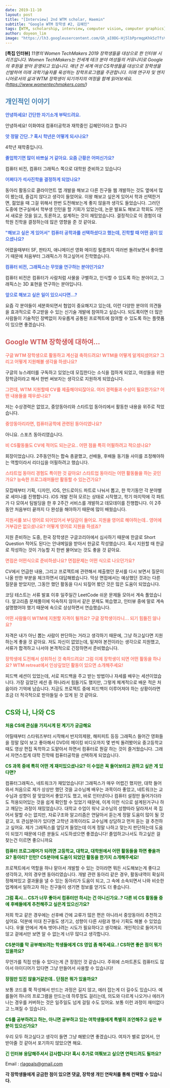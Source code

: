 ```yaml
---
date: 2019-11-10
layout: post
title: "[Interview] 2nd WTM scholar, Haemin"
subtitle: "Google WTM 장학생 #2, 김혜민"
tags: [WTM, scholarship, interview, computer vision, computer graphics]
author: doyeon_lim
image: "https://lh3.googleusercontent.com/Gh_aI0DG-Hj5lbPprmqpKhk5zTfsVUgDmYwzuuUJV1oGkvUqB-FJSKX_mHQu7yUXc5lYnCpBBPmhhcBAoXYUmSPowoKPxxOfqq012YPYKuvzs9b6jp6QpBwqNHJT6stIO_5uOgQQgD1iKybf5WkK-YL78wR8nxrpeaY3pW2NMlBQOfKWb1Vdo0bQpyXUvGyk2XxwMJBFJHBvWcBxOWcnzgwIYRtT58YPNpdSOupxgQZb9Zv_v8G5FB1Klb6i5KUbSwh5uTMBJdDDxslbxC_dmywBBwiYXE5r7AjDpNW8FMq0BFpaz7f0o1rioRl7tCrH6F9g17hq9_Mbh5d-H_4dJDXl6gOeFhcevVkIRzOIaRI4jEnFC5kBywtAxwznZfXIwSaFEjV6hI05VGBNDp4AjlKgIn1vTOMJOS7nyrnVMi4IQZt06sw72ST-rL3QRSXFmGSwDRI-gTcxDWBA9jsvC53Ql66kxX0mDFgCB6k9bByRHVmkKkg8R-CTjnmq7DkF7yoy1307QLCYryVUJZHoDtM1z9YPgbXmy3EsxB7Y9mybSsLXTmF0NOu4wYv5EOiTUkmf5T_8Ns6DteE-9Bsdhta2b6vKghjMgEpdjfoEFFdHUiJ9Ni7cvFnv0A1gESw4VDyTqm5T6QJNbcluD2X1CwUjwLkwJKmm_UGRJqCfmHiFZKbP-24ilx-6xcQ12c7yd3uHXLPn9pidiBlAEQ07vYNmw5zM8PYaZ7Z_L7-7dy_AusE=w927-h869-no"
---
```


**[특집 인터뷰]** *11명의 Women TechMakers 2019 장학생들을 대상으로 한 인터뷰 시리즈입니다. Women TechMakers는 전세계 테크 분야 여성들의 커뮤니티로 Google 의 후원을 받아 운영되고 있습니다. 매년 전 세계 여성 CS학생들을 대상으로 장학생을 선발하여 미래 과학기술자를 육성하는 장학프로그램을 주관합니다. 미래 연구자 및 엔지니어로서의 삶과 WTM 장학생이 되기까지의 여정을 함께 읽어보세요. (https://www.womentechmakers.com/)*



## <span style="color:SteelBlue "> 개인적인 이야기 </span>
<span style="color:RoyalBlue"> **안녕하세요! 간단한 자기소개 부탁드려요.** </span>
    
안녕하세요! 이화여대 컴퓨터공학과 재학중인 김혜민이라고 합니다

<span style="color:RoyalBlue"> **앗 정말 간단..? 혹시 학년은 어떻게 되시나요?** </span>
    
4학년 재학중입니다.

<span style="color:RoyalBlue"> **졸업학기면 많이 바쁘실 거 같아요. 요즘 근황은 어떠신가요?** </span>
    
컴퓨터 비전, 컴퓨터 그래픽스 쪽으로 대학원 준비하고 있습니다

<span style="color:RoyalBlue"> **어쩌다가 석사진학을 결정하게 되었나요?** </span>
    
동아리 활동으로 클라이언트 앱 개발을 해보고 다른 친구들 웹 개발하는 것도 옆에서 많이 봤는데,
즐겁지 않다고 생각이 들었어요. 이왕 해보고 싶은게 있어서 학과 선택한거면, 젊었을 때 그걸 위해서
한번 도전해보는게 좋지 않을까 생각도 들었습니다. 그러던 도중에 연구실에서 학부생 인턴을 할
기회가 있었는데, 논문 발표도 해보고 학회도 가면서 새로운 것을 읽고, 토론하고, 설계하는 것이
재밌었습니다. 결정적으로 이 경험이 대학원 진학을 결정하는데 많은 영향을 준 것 같아요.

<span style="color:RoyalBlue"> **"해보고 싶은 게 있어서" 컴퓨터 공학과를 선택하셨다고 했는데, 진학할 때 어떤 꿈이 있으셨나요?** </span>
    
어렸을때부터 SF, 판타지, 애니메이션 영화 메이킹 필름까지 여러번 돌려보면서 좋아했기 때문에
처음부터 그래픽스가 하고싶어서 진학했습니다.

<span style="color:RoyalBlue"> **컴퓨터 비전, 그래픽스는 무엇을 연구하는 분야인가요?** </span>

컴퓨터 비전은 컴퓨터가 사람처럼 사물을 구별하고, 인식할 수 있도록 하는 분야이고, 그래픽스는 3D
표현을 연구하는 분야입니다.

<span style="color:RoyalBlue"> **앞으로 해보고 싶은 일이 있으시다면...?** </span>
    
요즘 각 분야들이 세분화되면서 협업이 중요해지고 있는데, 이런 다양한 분야의 의견들을 효과적으로
주고받을 수 있는 신기술 개발에 참여하고 싶습니다. 되도록이면 더 많은 사람들이 기술적인 장벽없이
자유롭게 공통된 프로젝트에 참여할 수 있도록 하는 플랫폼이 있으면 좋겠습니다.


## <span style="color:IndianRed "> Google WTM 장학생에 대하여… </span>
<span style="color:Salmon "> **구글 WTM 장학생으로 활동하고 계신걸 축하드려요! WTM을 어떻게 알게되셨어요? 그리고 어떻게
지원해볼 생각을 하셨나요?** </span>
    
구글의 뉴스레터를 구독하고 있었는데 모집한다는 소식을 접하게 되었고, 여성들을 위한 장학금이라고
해서 한번 써보자는 생각으로 지원하게 되었습니다.

<span style="color:Salmon "> **그런데, WTM 지원할때 CV를 제출해야되잖아요. 여러 경력들과 수상이 필요한가요? 어떤 내용들을
채우셨나요?** </span>
    
저는 수상경력은 없었고, 중앙동아리와 스타트업 동아리에서 활동한 내용을 위주로 적었습니다.

<span style="color:Salmon "> **중앙동아리라면, 컴퓨터공학에 관련된 동아리였나요?** </span>
    
아니요. 스포츠 동아리였습니다.

<span style="color:Salmon "> **비 CS활동들도 CV에 적어도 되는군요.. 어떤 점을 특히 어필하려고 적으셨나요?** </span>

회장이었습니다. 2주동안하는 합숙 총괄했고, 선배들, 후배들 동기들 사이를 조정해야하는 역할이라서
리더십을 어필하려고 했습니다.

<span style="color:Salmon "> **스타트업 동아리 경험도 특이한 것 같아요! 스타트업 동아리는 어떤 활동들을 하는 곳인가요? 능숙한
프로그래머들만 활동할 수 있는건가요?** </span>
    
모집때부터 기획, 디자인, iOS, 안드로이드 파트로 나눠서 뽑고, 한 학기동안 각 분야별로 세미나를
진행합니다. iOS 개발 전혀 모르는 상태로 시작했고, 학기 마지막에 각 파트가 다 모여서 팀빌딩을 한 후
2주간 서비스를 개발하고 데모데이를 진행합니다. 이 2주동안 처음부터 끝까지 다 완성을 해야하기
때문에 많이 배웠습니다.

<span style="color:Salmon "> **지원서를 보니 영어로 되어있어서 부담감이 들어요. 지원을 영어로 해야하는데.. 영어에 거부감은 없으셨나요? 어떻게 영어로 지원을 하셨죠?** </span>
    
지원 준비하는 도중, 한국 장학생은 구글코리아에서 심사하기 때문에 한글로 Short Question 적어도
된다는 안내메일을 받아서 한글로 작성했습니다. 혹시 지원할 때 한글로 작성하는 것이 가능할 지 한번
물어보는 것도 좋을 것 같아요.

<span style="color:Salmon "> **면접은 어떤식으로 준비하셨나요? 면접문제는 어떤 식으로 나오던가요?** </span>
    
CV에서 언급한 내용, 그리고 프로젝트에 관련해서 제출했던 문서를 다시 보면서 질문이 나올 만한
부분을 체크하면서 대답해봤습니다. 막상 면접에서는 예상했던 것과는 다른 질문을 받았지만, 그동안
했던 활동을 다시 되짚어 봤던 것은 많은 도움이 되었습니다.


코딩 테스트는 서류 발표 이후 일주일간 LeetCode 쉬운 문제들 모아서 계속 풀었습니다. 알고리즘
문제풀이에 익숙하지 않아서 같은 문제도 복습했고, 인터뷰 중에 말로 계속 설명했어야 했기 때문에
속으로 상상하면서 연습했습니다.


<span style="color:Salmon "> **어떤 사람들이 WTM에 지원할 자격이 될까요? 구글 장학생이라니... 되기 힘들진 않나요?** </span>
    
자격은 내가 아닌 뽑는 사람이 판단하는 거라고 생각하기 때문에, 그냥 하고싶다면 지원하는게 좋을 것
같아요.
저도 자신이 없었는데, 밑져야 본전이라는 생각으로 지원했고, 서류가 합격하고 나서야 본격적으로
긴장하면서 준비했습니다.
    
<span style="color:Salmon "> **장학생에 도전해서 성취하신 것 축하드려요! 그럼 이제 장학생이 되면 어떤 활동을 하나요? WTM
retreat에서 인상깊었던 활동이 있으면 소개해주세요!** </span>
    
피드백 세션이 있었는데, 서로 피드백을 주고 받는 방법이나 자세를 배우는 세션이었습니다. 가장
길었던 세션 중 하나라서 힘들기도 했지만, 그렇게 체계적으로 배운 적은 처음이라 기억에 남습니다.
지금도 프로젝트 중에 피드백이 이루어져야 하는 상황이라면 조금 더 적극적으로 받아들일 수 있게 된
것 같아요.
    
    
## <span style="color:ForestGreen"> CS와 나, 나와 CS </span>
<span style="color:DarkGreen "> **처음 CS에 관심을 가지시게 된 계기가 궁금해요** </span>
    
어릴때부터 스타워즈부터 시작해서 반지의제왕, 해피피트 등등 그래픽스 들어간 영화들을 정말 많이
보고 좋아해서 DVD의 메이킹 비디오까지 몇 번씩 돌려봤어요 중고등학교때도 영상 편집 독학하고
도맡아서 하면서 컴퓨터로 뭔갈 하는 것이 즐거웠습니다. 그래서 자연스럽게 대학 진학때 컴퓨터공학을
선택하게 되었습니다.
    
<span style="color:DarkGreen "> **CS 과목 중에 특히 어떤 게 재미있으셨나요? 이 수업은 꼭 들어보라고 권하고 싶은 게 있다면?** </span>
    
컴퓨터그래픽스, 네트워크가 재밌었습니다! 그래픽스가 매우 어렵긴 했지만, 대학 들어와서 처음으로
제가 상상만 했던 것을 교수님께 배우는 과목이라 좋았고, 네트워크는 교수님과 성향이 잘 맞았어서
좋았기도 했고, 바로 인터넷이나 컴퓨터 설정만 들어가더라도 적용되어있는 것을 쉽게 확인할 수
있었기 때문에, 이게 이런 식으로 설계된거구나 하고 깨닫는 과정이 재밌었습니다.
대학교 수업이 워낙 교수님의 성향따라 달라져서 콕 집어서 말할 수는 없지만, 자료구조와 알고리즘은
연달아서 듣는게 정말 도움이 많이 될 것 같고, 또 관심분야가 있다면 고학년 과목이라도 교수님께
상담하고 먼저 듣는 걸 추천하고 싶어요. 제가 그래픽스를 앞당겨 들었는데 이게 정말 나하고 맞는지
판단하는데 도움이 되었기 때문에 다른 분들도 시도하셨으면 좋겠습니다! 졸업하고나서도 하고싶은 걸
찾는건 이르면 좋으니까요
    
<span style="color:DarkGreen "> **컴퓨터 프로그래머가 되려면 고등학교, 대학교, 대학원에서 어떤 활동들을 하면 좋을까요? 동아리?
인턴? CS분야에 도움이 되었던 활동을 한가지 소개해주세요!** </span>
    
프로젝트에서 역할을 하나 맡아서 개발할 수 있는 것이라면 뭐든 시도해보는게 좋다고 생각하고, 저의
경우엔 동아리였습니다. 개발 관련 동아리 같은 경우, 활동내역이 확실히 정해져있고 결과물을 낼 수
있는 동아리가 도움이 되고, 그 속에 소속되면서 나와 비슷한 업계에서 일하고자 하는 친구들이 생기면
정보를 얻기도 더 좋습니다.
    
<span style="color:DarkGreen "> **그럼 혹시... CS가 너무 좋아서 컴퓨터만 하시는 건 아니신가요..? 다른 비 CS 활동들 중에
후배들에게 추천해주고 싶은게 있으신가요?** </span>
    
저희 학교 같은 경우에는 선후배 간에 교류가 많은 편은 아니라서 중앙동아리 추천하고 싶어요. 덕분에
미대 친구들도 생기고, 성향이 다른 사람과 행사 기획도 해볼 수 있었습니다. 우물 안에서 계속
벗어나려는 시도가 필요하다고 생각해요. 개인적으로 들어가지 않고 겉에서만 보면 알 수 없는게 너무
많다고 생각합니다.
    
<span style="color:DarkGreen "> **CS분야를 막 공부해보려는 학생들에게 CS 영업 좀 해주세요..! CS하면 좋은 점이 뭐가 있을까요?** </span>

무언가를 직접 만들 수 있다는게 큰 장점인 것 같습니다. 주위에 스마트폰도 컴퓨터도 많아서
아이디어가 있다면 그냥 만들어서 사용할 수 있습니다!
    
<span style="color:DarkGreen "> **장점만 있진 않을거같은데.. 단점은 뭐가 있을까요?** </span>
    
보통 코드를 쭉 작성해서 만드는 과정은 길지 않고, 에러 잡는게 더 길수도 있습니다. 예를들어 하나의
프로그램을 만드는데 하루정도 걸리는데, 의도와 다르게 나오거나 에러가 나는 경우를 커버하는 것은
일주일도 넘게 걸릴 수도 있어요. 보통 이런 과정이 재미없다고 느껴질 수 있습니다.
    
<span style="color:DarkGreen "> **CS를 공부하려고 하는, 아니면 공부하고 있는 여학생들에게 특별히 조언해주고 싶은 부분이
있으신가요?** </span>
    
우리 모두 하고싶다고 생각이 들면 그냥 해봤으면 좋겠습니다. 여자가 별로 없어서, 안 받아줄 것 같아서
포기하지 않았으면 해요.
    
<span style="color:DarkGreen "> **긴 인터뷰 응답해주셔서 감사합니다! 혹시 추가로 여쭤보고 싶으면 연락드려도 될까요?** </span>


Email : rlagpals@gmail.com


**각 장학생들에게 궁금한 점이 있으면 댓글, 장학생 개인 연락처를 통해 컨택할 수 있습니다.**
